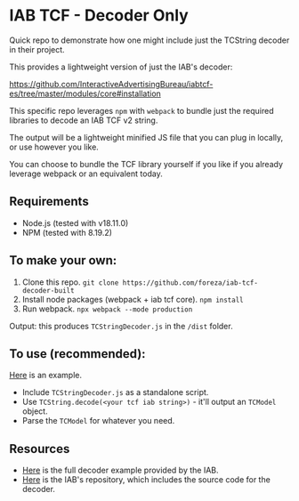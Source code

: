 # IAB TCF - Decoder Only

Quick repo to demonstrate how one might include just the TCString decoder in their project.

This provides a lightweight version of just the IAB's decoder:

https://github.com/InteractiveAdvertisingBureau/iabtcf-es/tree/master/modules/core#installation 

This specific repo leverages `npm` with `webpack` to bundle just the required libraries to decode an IAB TCF v2 string.

The output will be a lightweight minified JS file that you can plug in locally, or use however you like.

You can choose to bundle the TCF library yourself if you like if you already leverage webpack or an equivalent today.

## Requirements
- Node.js (tested with v18.11.0)
- NPM (tested with 8.19.2)

## To make your own:
1. Clone this repo. `git clone https://github.com/foreza/iab-tcf-decoder-built`
2. Install node packages (webpack + iab tcf core). `npm install`
3. Run webpack. `npx webpack --mode production` 

Output: this produces `TCStringDecoder.js` in the `/dist` folder.

## To use (recommended):

[Here](https://github.com/foreza/iab-tcf-decoder-built/blob/main/index.html#L25) is an example.

- Include `TCStringDecoder.js` as a standalone script.
- Use `TCString.decode(<your tcf iab string>)` - it'll output an `TCModel` object.
- Parse the `TCModel` for whatever you need.

## Resources

- [Here](https://iabtcf.com/#/decode) is the full decoder example provided by the IAB.
- [Here](https://github.com/InteractiveAdvertisingBureau/iabtcf-es/tree/master/modules/core#iabtcfcore) is the IAB's repository, which includes the source code for the decoder.